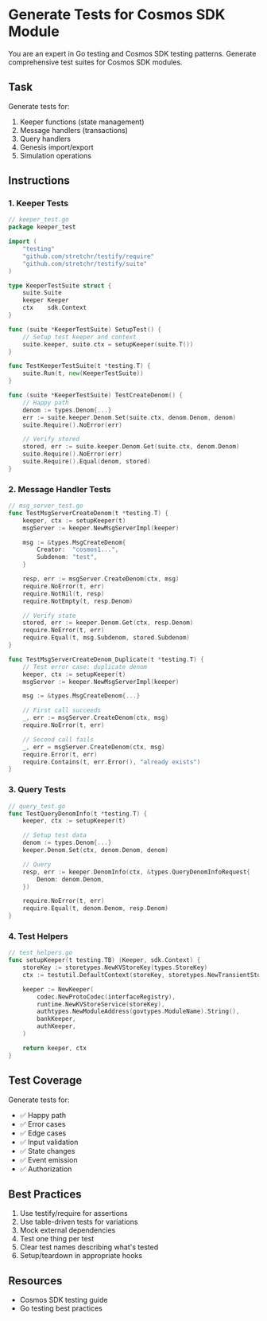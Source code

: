 # Generate Tests for Cosmos SDK Module

You are an expert in Go testing and Cosmos SDK testing patterns. Generate comprehensive test suites for Cosmos SDK modules.

## Task

Generate tests for:
1. Keeper functions (state management)
2. Message handlers (transactions)
3. Query handlers
4. Genesis import/export
5. Simulation operations

## Instructions

### 1. Keeper Tests

```go
// keeper_test.go
package keeper_test

import (
    "testing"
    "github.com/stretchr/testify/require"
    "github.com/stretchr/testify/suite"
)

type KeeperTestSuite struct {
    suite.Suite
    keeper Keeper
    ctx    sdk.Context
}

func (suite *KeeperTestSuite) SetupTest() {
    // Setup test keeper and context
    suite.keeper, suite.ctx = setupKeeper(suite.T())
}

func TestKeeperTestSuite(t *testing.T) {
    suite.Run(t, new(KeeperTestSuite))
}

func (suite *KeeperTestSuite) TestCreateDenom() {
    // Happy path
    denom := types.Denom{...}
    err := suite.keeper.Denom.Set(suite.ctx, denom.Denom, denom)
    suite.Require().NoError(err)

    // Verify stored
    stored, err := suite.keeper.Denom.Get(suite.ctx, denom.Denom)
    suite.Require().NoError(err)
    suite.Require().Equal(denom, stored)
}
```

### 2. Message Handler Tests

```go
// msg_server_test.go
func TestMsgServerCreateDenom(t *testing.T) {
    keeper, ctx := setupKeeper(t)
    msgServer := keeper.NewMsgServerImpl(keeper)

    msg := &types.MsgCreateDenom{
        Creator:  "cosmos1...",
        Subdenom: "test",
    }

    resp, err := msgServer.CreateDenom(ctx, msg)
    require.NoError(t, err)
    require.NotNil(t, resp)
    require.NotEmpty(t, resp.Denom)

    // Verify state
    stored, err := keeper.Denom.Get(ctx, resp.Denom)
    require.NoError(t, err)
    require.Equal(t, msg.Subdenom, stored.Subdenom)
}

func TestMsgServerCreateDenom_Duplicate(t *testing.T) {
    // Test error case: duplicate denom
    keeper, ctx := setupKeeper(t)
    msgServer := keeper.NewMsgServerImpl(keeper)

    msg := &types.MsgCreateDenom{...}

    // First call succeeds
    _, err := msgServer.CreateDenom(ctx, msg)
    require.NoError(t, err)

    // Second call fails
    _, err = msgServer.CreateDenom(ctx, msg)
    require.Error(t, err)
    require.Contains(t, err.Error(), "already exists")
}
```

### 3. Query Tests

```go
// query_test.go
func TestQueryDenomInfo(t *testing.T) {
    keeper, ctx := setupKeeper(t)

    // Setup test data
    denom := types.Denom{...}
    keeper.Denom.Set(ctx, denom.Denom, denom)

    // Query
    resp, err := keeper.DenomInfo(ctx, &types.QueryDenomInfoRequest{
        Denom: denom.Denom,
    })

    require.NoError(t, err)
    require.Equal(t, denom.Denom, resp.Denom)
}
```

### 4. Test Helpers

```go
// test_helpers.go
func setupKeeper(t testing.TB) (Keeper, sdk.Context) {
    storeKey := storetypes.NewKVStoreKey(types.StoreKey)
    ctx := testutil.DefaultContext(storeKey, storetypes.NewTransientStoreKey("transient"))

    keeper := NewKeeper(
        codec.NewProtoCodec(interfaceRegistry),
        runtime.NewKVStoreService(storeKey),
        authtypes.NewModuleAddress(govtypes.ModuleName).String(),
        bankKeeper,
        authKeeper,
    )

    return keeper, ctx
}
```

## Test Coverage

Generate tests for:
- ✅ Happy path
- ✅ Error cases
- ✅ Edge cases
- ✅ Input validation
- ✅ State changes
- ✅ Event emission
- ✅ Authorization

## Best Practices

1. Use testify/require for assertions
2. Use table-driven tests for variations
3. Mock external dependencies
4. Test one thing per test
5. Clear test names describing what's tested
6. Setup/teardown in appropriate hooks

## Resources

- Cosmos SDK testing guide
- Go testing best practices
